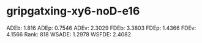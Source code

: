 # gripgatxing-xy6-noD-e16

ADEb: 1.816
ADEp: 0.7546
ADEv: 2.3029
FDEb: 3.3803
FDEp: 1.4366
FDEv: 4.1566
Rank: 818
WSADE: 1.2978
WSFDE: 2.4082